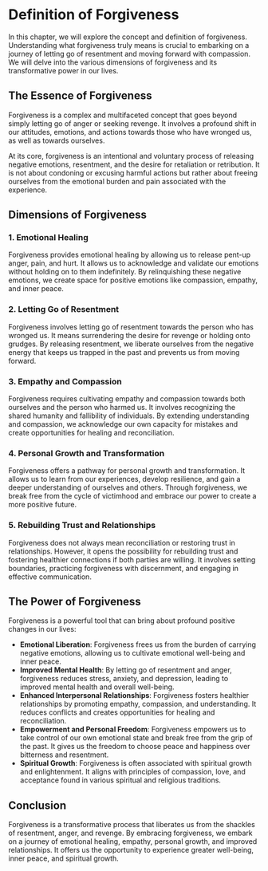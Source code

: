 Definition of Forgiveness
==================================

In this chapter, we will explore the concept and definition of forgiveness. Understanding what forgiveness truly means is crucial to embarking on a journey of letting go of resentment and moving forward with compassion. We will delve into the various dimensions of forgiveness and its transformative power in our lives.

The Essence of Forgiveness
--------------------------

Forgiveness is a complex and multifaceted concept that goes beyond simply letting go of anger or seeking revenge. It involves a profound shift in our attitudes, emotions, and actions towards those who have wronged us, as well as towards ourselves.

At its core, forgiveness is an intentional and voluntary process of releasing negative emotions, resentment, and the desire for retaliation or retribution. It is not about condoning or excusing harmful actions but rather about freeing ourselves from the emotional burden and pain associated with the experience.

Dimensions of Forgiveness
-------------------------

### 1. Emotional Healing

Forgiveness provides emotional healing by allowing us to release pent-up anger, pain, and hurt. It allows us to acknowledge and validate our emotions without holding on to them indefinitely. By relinquishing these negative emotions, we create space for positive emotions like compassion, empathy, and inner peace.

### 2. Letting Go of Resentment

Forgiveness involves letting go of resentment towards the person who has wronged us. It means surrendering the desire for revenge or holding onto grudges. By releasing resentment, we liberate ourselves from the negative energy that keeps us trapped in the past and prevents us from moving forward.

### 3. Empathy and Compassion

Forgiveness requires cultivating empathy and compassion towards both ourselves and the person who harmed us. It involves recognizing the shared humanity and fallibility of individuals. By extending understanding and compassion, we acknowledge our own capacity for mistakes and create opportunities for healing and reconciliation.

### 4. Personal Growth and Transformation

Forgiveness offers a pathway for personal growth and transformation. It allows us to learn from our experiences, develop resilience, and gain a deeper understanding of ourselves and others. Through forgiveness, we break free from the cycle of victimhood and embrace our power to create a more positive future.

### 5. Rebuilding Trust and Relationships

Forgiveness does not always mean reconciliation or restoring trust in relationships. However, it opens the possibility for rebuilding trust and fostering healthier connections if both parties are willing. It involves setting boundaries, practicing forgiveness with discernment, and engaging in effective communication.

The Power of Forgiveness
------------------------

Forgiveness is a powerful tool that can bring about profound positive changes in our lives:

* **Emotional Liberation**: Forgiveness frees us from the burden of carrying negative emotions, allowing us to cultivate emotional well-being and inner peace.
* **Improved Mental Health**: By letting go of resentment and anger, forgiveness reduces stress, anxiety, and depression, leading to improved mental health and overall well-being.
* **Enhanced Interpersonal Relationships**: Forgiveness fosters healthier relationships by promoting empathy, compassion, and understanding. It reduces conflicts and creates opportunities for healing and reconciliation.
* **Empowerment and Personal Freedom**: Forgiveness empowers us to take control of our own emotional state and break free from the grip of the past. It gives us the freedom to choose peace and happiness over bitterness and resentment.
* **Spiritual Growth**: Forgiveness is often associated with spiritual growth and enlightenment. It aligns with principles of compassion, love, and acceptance found in various spiritual and religious traditions.

Conclusion
----------

Forgiveness is a transformative process that liberates us from the shackles of resentment, anger, and revenge. By embracing forgiveness, we embark on a journey of emotional healing, empathy, personal growth, and improved relationships. It offers us the opportunity to experience greater well-being, inner peace, and spiritual growth.
